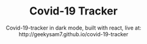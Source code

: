 # <div align="center"> Covid-19 Tracker </div>
<p align="center">Covid-19-tracker in dark mode, built with react, live at: http://geekysam7.github.io/covid-19-tracker </p>
